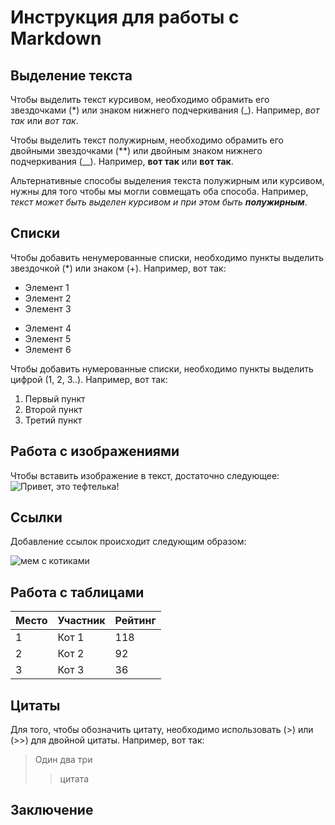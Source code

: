# Инструкция для работы с Markdown

## Выделение текста

Чтобы выделить текст курсивом, необходимо обрамить его звездочками (*) или знаком нижнего подчеркивания (_). Например, *вот так* или _вот так_.

Чтобы выделить текст полужирным, необходимо обрамить его двойными звездочками (**) или двойным знаком нижнего подчеркивания (__). Например, **вот так** или __вот так__.

Альтернативные способы выделения текста полужирным или курсивом, нужны для того чтобы мы могли совмещать оба способа. Например, _текст может быть выделен курсивом и при этом быть **полужирным**_.

## Списки

Чтобы добавить ненумерованные списки, необходимо пункты выделить звездочкой (*) или знаком (+). Например, вот так:
* Элемент 1
* Элемент 2
* Элемент 3
+ Элемент 4
+ Элемент 5
+ Элемент 6

Чтобы добавить нумерованные списки, необходимо пункты выделить цифрой (1, 2, 3..). Например, вот так:
1. Первый пункт
2. Второй пункт
3. Третий пункт

## Работа с изображениями

Чтобы вставить изображение в текст, достаточно следующее:
![Привет, это тефтелька!](teftelka.jpg)

## Ссылки

Добавление ссылок происходит следующим образом:

![мем с котиками](https://cdn.fishki.net/upload/post/2021/04/19/3715851/tn/in-article-8946a7b09d.jpg)

## Работа с таблицами

| Место | Участник | Рейтинг |
|-------|----------|---------|
| 1     | Кот 1    | 118     |
| 2     | Кот 2    | 92      |
| 3     | Кот 3    | 36      |


## Цитаты

Для того, чтобы обозначить цитату, необходимо использовать (>) или (>>) для двойной цитаты.
Например, вот так: 
> Один два три
>> цитата

## Заключение

